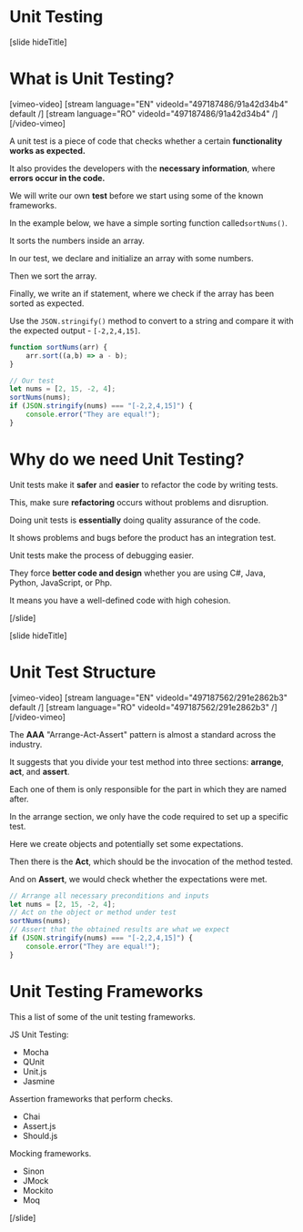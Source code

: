 # Unit Testing

[slide hideTitle]

# What is Unit Testing?

[vimeo-video]
[stream language="EN" videoId="497187486/91a42d34b4" default /]
[stream language="RO" videoId="497187486/91a42d34b4"  /]
[/video-vimeo]

A unit test is a piece of code that checks whether a certain **functionality works as expected.**

It also provides the developers with the **necessary information**, where **errors occur in the code.**

We will write our own **test** before we start using some of the known frameworks.

In the example below, we have a simple sorting function called`sortNums()`. 

It sorts the numbers inside an array.

In our test, we declare and initialize an array with some numbers.

Then we sort the array.

Finally, we write an if statement, where we check if the array has been sorted as expected.

Use the `JSON.stringify()` method to convert to a string and compare it with the expected output - `[-2,2,4,15]`.

```js live
function sortNums(arr) {
    arr.sort((a,b) => a - b);
}

// Our test
let nums = [2, 15, -2, 4];
sortNums(nums);
if (JSON.stringify(nums) === "[-2,2,4,15]") {
    console.error("They are equal!");
}
```

# Why do we need Unit Testing?

Unit tests make it **safer** and **easier** to refactor the code by writing tests.

This, make sure **refactoring** occurs without problems and disruption.

Doing unit tests is **essentially** doing quality assurance of the code. 

It shows problems and bugs before the product has an integration test.

Unit tests make the process of debugging easier.

They force **better code and design** whether you are using C\#, Java, Python, JavaScript, or Php. 

It means you have a well-defined code with high cohesion.

[/slide]

[slide hideTitle]

# Unit Test Structure

[vimeo-video]
[stream language="EN" videoId="497187562/291e2862b3" default /]
[stream language="RO" videoId="497187562/291e2862b3"  /]
[/video-vimeo]

The **AAA** "Arrange-Act-Assert" pattern is almost a standard across the industry. 

It suggests that you divide your test method into three sections: **arrange**, **act**, and **assert**.

Each one of them is only responsible for the part in which they are named after.

In the arrange section, we only have the code required to set up a specific test. 

Here we create objects and potentially set some expectations.

Then there is the **Act**, which should be the invocation of the method tested. 

And on **Assert**, we would check whether the expectations were met.

```js
// Arrange all necessary preconditions and inputs
let nums = [2, 15, -2, 4];
// Act on the object or method under test
sortNums(nums);
// Assert that the obtained results are what we expect
if (JSON.stringify(nums) === "[-2,2,4,15]") {
    console.error("They are equal!");
}
```

# Unit Testing Frameworks

This a list of some of the unit testing frameworks.

JS Unit Testing:
- Mocha
- QUnit
- Unit.js
- Jasmine

Assertion frameworks that perform checks.
- Chai
- Assert.js
- Should.js

Mocking frameworks.
- Sinon
- JMock
- Mockito
- Moq

[/slide]